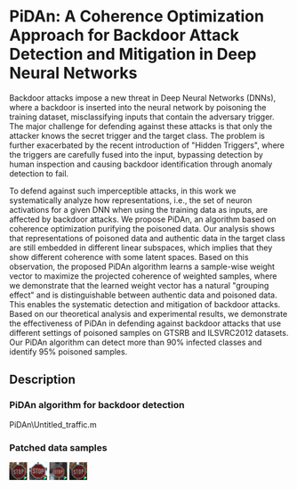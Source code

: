 # PiDAn: A Coherence Optimization Approach for Backdoor Attack Detection and Mitigation in Deep Neural Networks
Backdoor attacks impose a new threat in Deep Neural Networks (DNNs), where a backdoor is inserted into the neural network by poisoning the training dataset, 
misclassifying inputs that contain the adversary trigger. The major challenge for defending against these attacks is that only the attacker knows 
the secret trigger and the target class. The problem is further exacerbated by the recent introduction of "Hidden Triggers", 
where the triggers are carefully fused into the input, bypassing detection by human inspection and causing backdoor identification through 
anomaly detection to fail.

To defend against such imperceptible attacks, in this work we systematically analyze how representations, i.e., the set of neuron activations for 
a given DNN when using the training data as inputs, are affected by backdoor attacks. We propose PiDAn, an algorithm based on 
coherence optimization purifying the poisoned data. Our analysis shows that representations of poisoned data and authentic data in the target class 
are still embedded in different linear subspaces, which implies that they show different coherence with some latent spaces. Based on this observation, 
the proposed PiDAn algorithm learns a sample-wise weight vector to maximize the projected coherence of weighted samples, where we demonstrate that 
the learned weight vector has a natural "grouping effect" and is distinguishable between authentic data and poisoned data. This enables the systematic 
detection and mitigation of backdoor attacks. Based on our theoretical analysis and experimental results, we demonstrate the effectiveness of PiDAn 
in defending against backdoor attacks that use different settings of poisoned samples on GTSRB and ILSVRC2012 datasets. Our PiDAn algorithm can detect 
more than 90\% infected classes and identify 95\% poisoned samples.

## Description

### PiDAn algorithm for backdoor detection
PiDAn\Untitled_traffic.m

### Patched data samples
![Algorithm schema](./images/badnet_00014_00019_00016_epoch_8100024.png)
![Algorithm schema](./images/badnet_00014_00006_00021_epoch_0700028.png)
![Algorithm schema](./images/badnet_00014_00009_00003_epoch_8200037.png)
![Algorithm schema](./images/badnet_00014_00019_00016_epoch_8100024.png)
